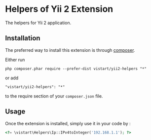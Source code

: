 Helpers of Yii 2 Extension
==========================
The helpers for Yii 2 application.

Installation
------------

The preferred way to install this extension is through [composer](http://getcomposer.org/download/).

Either run

```
php composer.phar require --prefer-dist vistart/yii2-helpers "*"
```

or add

```
"vistart/yii2-helpers": "*"
```

to the require section of your `composer.json` file.


Usage
-----

Once the extension is installed, simply use it in your code by  :

```php
<?= \vistart\Helpers\Ip::IPv4toInteger('192.168.1.1'); ?>
```